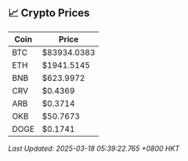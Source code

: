 ## 📈 Crypto Prices

| Coin | Price |
| ---- | ----- |
| BTC | $83934.0383 |
| ETH | $1941.5145 |
| BNB | $623.9972 |
| CRV | $0.4369 |
| ARB | $0.3714 |
| OKB | $50.7673 |
| DOGE | $0.1741 |

_Last Updated: 2025-03-18 05:39:22.765 +0800 HKT_